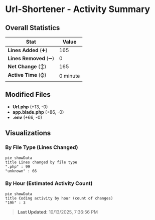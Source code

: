 # Url-Shortener - Activity Summary 

## Overall Statistics

| Stat                   | Value                                                             |
| ---------------------- | ----------------------------------------------------------------- |
| **Lines Added** (➕)   | 165                                          |
| **Lines Removed** (➖) | 0                                        |
| **Net Change** (↕)    | 165                |
| **Active Time** (⌚)   | 0 minute |


## Modified Files
- **Url.php** (+13, -0)
- **app.blade.php** (+86, -0)
- **.env** (+66, -0)

## Visualizations

### By File Type (Lines Changed)

```mermaid
pie showData
title Lines changed by file type
".php" : 99
"unknown" : 66
```

### By Hour (Estimated Activity Count)

```mermaid
pie showData
title Coding activity by hour (count of changes)
"19h" : 3
```


> **Last Updated:** 10/13/2025, 7:36:56 PM